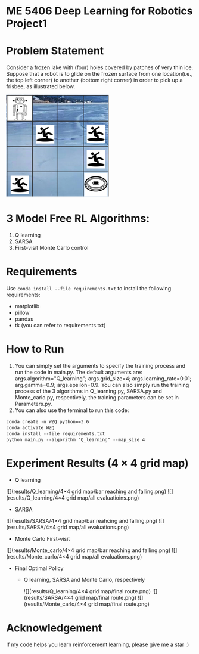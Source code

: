 # ME 5406 Deep Learning for Robotics Project1

# Problem Statement
Consider a frozen lake with (four) holes covered by patches of very thin ice. Suppose that a robot is to glide on the frozen surface from one location(i.e., the top left corner) to another (bottom right corner) in order to pick up a frisbee, as illustrated below.

![](https://github.com/lovecicinnus/ME-5406-project1/blob/main/render_images/frozen%20lake%20environment.png)
 
# 3 Model Free RL Algorithms:
1. Q learning
2. SARSA
3. First-visit Monte Carlo control

# Requirements
Use `conda install --file requirements.txt` to install the following requirements:
- matplotlib 
- pillow
- pandas
- tk
(you can refer to requirements.txt)

# How to Run
1. You can simply set the arguments to specify the training process and run the code in main.py. The default arguments are: args.algorithm="Q_learning"; 
args.grid_size=4; args.learning_rate=0.01; arg.gamma=0.9; args.epsilon=0.9. You can also simply run the training process of the 3 algorithms in Q_learning.py, SARSA.py and Monte_carlo.py, respectively, the training parameters can be set in Parameters.py.
2. You can also use the terminal to run this code:
```shell
conda create -n WZQ python==3.6
conda activate WZQ  
conda install --file requirements.txt
python main.py --algorithm "Q_learning" --map_size 4  
```
# Experiment Results (4 × 4 grid map)
- Q learning

![](results/Q_learning/4×4 grid map/bar reaching and falling.png)
![](results/Q_learning/4×4 grid map/all evaluatioins.png)

- SARSA

![](results/SARSA/4×4 grid map/bar reahcing and falling.png)
![](results/SARSA/4×4 grid map/all evaluations.png)

- Monte Carlo First-visit

![](results/Monte_carlo/4×4 grid map/bar reaching and falling.png)
![](results/Monte_carlo/4×4 grid map/all evaluations.png)


- Final Optimal Policy
  * Q learning, SARSA and Monte Carlo, respectively
    
    ![](results/Q_learning/4×4 grid map/final route.png)
    ![](results/SARSA/4×4 grid map/final route.png)
    ![](results/Monte_carlo/4×4 grid map/final route.png)


# Acknowledgement
If my code helps you learn reinforcement learning, please give me a star :)
